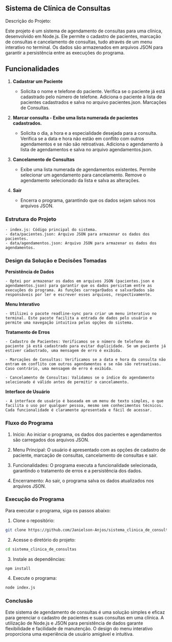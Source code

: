 ## Sistema de Clínica de Consultas

Descrição do Projeto:

Este projeto é um sistema de agendamento de consultas para uma clínica, desenvolvido em Node.js. Ele permite o cadastro de pacientes, marcação de consultas e cancelamento de consultas, tudo através de um menu interativo no terminal. Os dados são armazenados em arquivos JSON para garantir a persistência entre as execuções do programa.

## Funcionalidades

1. **Cadastrar um Paciente**

    - Solicita o nome e telefone do paciente.
    Verifica se o paciente já está cadastrado pelo número de telefone.
    Adiciona o paciente à lista de pacientes cadastrados e salva no arquivo pacientes.json.
    Marcações de Consultas.

2. **Marcar consulta - Exibe uma lista numerada de pacientes cadastrados.**
    
    - Solicita o dia, a hora e a especialidade desejada para a consulta.
    Verifica se a data e hora não estão em conflito com outros agendamentos e se não são retroativas.
    Adiciona o agendamento à lista de agendamentos e salva no arquivo agendamentos.json.

3. **Cancelamento de Consultas**

    - Exibe uma lista numerada de agendamentos existentes.
    Permite selecionar um agendamento para cancelamento.
    Remove o agendamento selecionado da lista e salva as alterações.

4. **Sair**

    - Encerra o programa, garantindo que os dados sejam salvos nos arquivos JSON.

### Estrutura do Projeto ###
    
    - index.js: Código principal do sistema.
    - data/pacientes.json: Arquivo JSON para armazenar os dados dos pacientes.
    - data/agendamentos.json: Arquivo JSON para armazenar os dados dos agendamentos.

### Design da Solução e Decisões Tomadas ###

**Persistência de Dados**

    - Optei por armazenar os dados em arquivos JSON (pacientes.json e agendamentos.json) para garantir que os dados persistam entre as execuções do programa. As funções carregarDados e salvarDados são responsáveis por ler e escrever esses arquivos, respectivamente.

**Menu Interativo**

    - Utilizei o pacote readline-sync para criar um menu interativo no terminal. Este pacote facilita a entrada de dados pelo usuário e permite uma navegação intuitiva pelas opções do sistema.

**Tratamento de Erros**

    - Cadastro de Pacientes: Verificamos se o número de telefone do paciente já está cadastrado para evitar duplicidade. Se um paciente já estiver cadastrado, uma mensagem de erro é exibida.

    - Marcações de Consultas: Verificamos se a data e hora da consulta não entram em conflito com outros agendamentos e se não são retroativas. Caso contrário, uma mensagem de erro é exibida.

    - Cancelamento de Consultas: Validamos se o índice do agendamento selecionado é válido antes de permitir o cancelamento.

**Interface de Usuário**

    - A interface de usuário é baseada em um menu de texto simples, o que facilita o uso por qualquer pessoa, mesmo sem conhecimentos técnicos. Cada funcionalidade é claramente apresentada e fácil de acessar.

### Fluxo do Programa ###

1. Início: Ao iniciar o programa, os dados dos pacientes e agendamentos são carregados dos arquivos JSON.

2. Menu Principal: O usuário é apresentado com as opções de cadastro de paciente, marcação de consultas, cancelamento de consultas e sair.

3. Funcionalidades: O programa executa a funcionalidade selecionada, garantindo o tratamento de erros e a persistência dos dados.

4. Encerramento: Ao sair, o programa salva os dados atualizados nos arquivos JSON.


### Execução do Programa ###
Para executar o programa, siga os passos abaixo:

1. Clone o repositório:

```bash
git clone https://github.com/Janielson-Anjos/sistema_clinica_de_consultas.git
```
2. Acesse o diretório do projeto:

```bash
cd sistema_clinica_de_consultas
```

3. Instale as dependências:

```bash
npm install
```
4. Execute o programa:
```bash
node index.js
```

### Conclusão ###

Este sistema de agendamento de consultas é uma solução simples e eficaz para gerenciar o cadastro de pacientes e suas consultas em uma clínica. A utilização de Node.js e JSON para persistência de dados garante flexibilidade e facilidade de manutenção. O design do menu interativo proporciona uma experiência de usuário amigável e intuitiva.